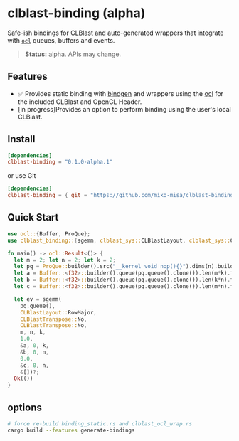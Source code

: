 # clblast-binding (alpha)

Safe-ish bindings for [CLBlast](https://github.com/CNugteren/CLBlast) and auto-generated wrappers that integrate with [`ocl`](https://crates.io/crates/ocl) queues, buffers and events.

> **Status:** alpha. APIs may change.

## Features

- ✅ Provides static binding with [bindgen](https://github.com/rust-lang/rust-bindgen) and wrappers using the [ocl](https://github.com/cogciprocate/ocl) for the included CLBlast and OpenCL Header.
- \[in progress\]Provides an option to perform binding using the user's local CLBlast.

## Install

```toml
[dependencies]
clblast-binding = "0.1.0-alpha.1"
```

or use Git

```toml
[dependencies]
clblast-binding = { git = "https://github.com/miko-misa/clblast-binding" }
```

## Quick Start

```rust
use ocl::{Buffer, ProQue};
use clblast_binding::{sgemm, clblast_sys::CLBlastLayout, clblast_sys::CLBlastTranspose};

fn main() -> ocl::Result<()> {
  let m = 2; let n = 2; let k = 2;
  let pq = ProQue::builder().src("__kernel void nop(){}").dims(n).build()?;
  let a = Buffer::<f32>::builder().queue(pq.queue().clone()).len(m*k).fill_val(1.0f32).build()?;
  let b = Buffer::<f32>::builder().queue(pq.queue().clone()).len(k*n).fill_val(2.0f32).build()?;
  let c = Buffer::<f32>::builder().queue(pq.queue().clone()).len(m*n).fill_val(0.0f32).build()?;

  let ev = sgemm(
    pq.queue(),
    CLBlastLayout::RowMajor,
    CLBlastTranspose::No,
    CLBlastTranspose::No,
    m, n, k,
    1.0,
    &a, 0, k,
    &b, 0, n,
    0.0,
    &c, 0, n,
    &[])?;
  Ok(())
}
```

## options
```bash
# force re-build binding_static.rs and clblast_ocl_wrap.rs
cargo build --features generate-bindings
```
